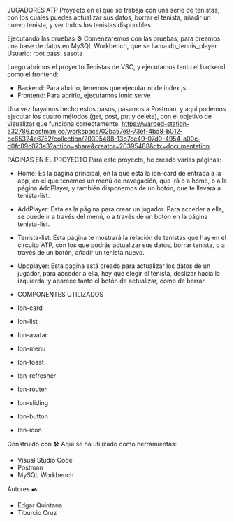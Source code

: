 JUGADORES ATP
Proyecto en el que se trabaja con una serie de tenistas, con los cuales puedes actualizar sus datos, borrar el tenista, añadir un nuevo tenista, y ver todos los tenistas disponibles.

Ejecutando las pruebas ⚙️
Comenzaremos con las pruebas, para creamos una base de datos en MySQL Workbench, que se llama db_tennis_player
Usuario: root
pass: sasota

Luego abrimos el proyecto Tenistas de VSC, y ejecutamos tanto el backend como el frontend:
- Backend: Para abrirlo, tenemos que ejecutar node index.js
- Frontend: Para abrirlo, ejecutamos ionic serve

Una vez hayamos hecho estos pasos, pasamos a Postman, y aquí podemos ejecutar los cuatro métodos (get, post, put y delete), con el objetivo de visualizar que funciona correctamente.
https://warped-station-532786.postman.co/workspace/02ba57e9-73ef-4ba8-b012-be65324e6752/collection/20395488-13b7ce49-07d0-4954-a00c-d0fc89c073e3?action=share&creator=20395488&ctx=documentation

PÁGINAS EN EL PROYECTO
Para este proyecto, he creado varias páginas:
- Home: Es la página principal, en la que está la ion-card de entrada a la app, en el que tenemos un menú de navegación, que irá o a home, o a la página AddPlayer, y también disponemos de un botón, que te llevará a tenista-list.
- AddPlayer: Esta es la página para crear un jugador. Para acceder a ella, se puede ir a través del menú, o a través de un botón en la página tenista-list.
- Tenista-list: Esta página te mostrará la relación de tenistas que hay en el circuito ATP, con los que podrás actualizar sus datos, borrar tenista, o a través de un botón, añadir un tenista nuevo.
- Updplayer: Esta página está creada para actualizar los datos de un jugador, para acceder a ella, hay que elegir el tenista, deslizar hacia la izquierda, y aparece tanto el botón de actualizar, como de borrar.

- COMPONENTES UTILIZADOS
- Ion-card
- Ion-list
- Ion-avatar
- Ion-menu
- Ion-toast
- Ion-refresher
- Ion-router
- Ion-sliding
- Ion-button
- Ion-icon

Construido con 🛠️
Aquí se ha utilizado como herramientas:
- Visual Studio Code
- Postman
- MySQL Workbench


Autores ✒️
- Edgar Quintana
- Tiburcio Cruz

